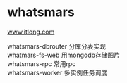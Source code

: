 # whatsmars
www.itlong.com

whatsmars-dbrouter 分库分表实现<br />
whatmars-fs-web 用mongodb存储图片<br />
whatsmars-rpc 常用rpc<br />
whatsmars-worker 多实例任务调度<br />
